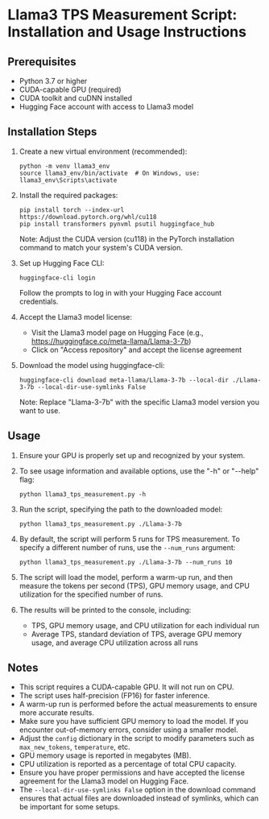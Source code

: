 # Llama3 TPS Measurement Script: Installation and Usage Instructions

## Prerequisites
- Python 3.7 or higher
- CUDA-capable GPU (required)
- CUDA toolkit and cuDNN installed
- Hugging Face account with access to Llama3 model

## Installation Steps

1. Create a new virtual environment (recommended):
   ```
   python -m venv llama3_env
   source llama3_env/bin/activate  # On Windows, use: llama3_env\Scripts\activate
   ```

2. Install the required packages:
   ```
   pip install torch --index-url https://download.pytorch.org/whl/cu118
   pip install transformers pynvml psutil huggingface_hub
   ```
   Note: Adjust the CUDA version (cu118) in the PyTorch installation command to match your system's CUDA version.

3. Set up Hugging Face CLI:
   ```
   huggingface-cli login
   ```
   Follow the prompts to log in with your Hugging Face account credentials.

4. Accept the Llama3 model license:
   - Visit the Llama3 model page on Hugging Face (e.g., https://huggingface.co/meta-llama/Llama-3-7b)
   - Click on "Access repository" and accept the license agreement

5. Download the model using huggingface-cli:
   ```
   huggingface-cli download meta-llama/Llama-3-7b --local-dir ./Llama-3-7b --local-dir-use-symlinks False
   ```
   Note: Replace "Llama-3-7b" with the specific Llama3 model version you want to use.

## Usage

1. Ensure your GPU is properly set up and recognized by your system.

2. To see usage information and available options, use the "-h" or "--help" flag:
   ```
   python llama3_tps_measurement.py -h
   ```

3. Run the script, specifying the path to the downloaded model:
   ```
   python llama3_tps_measurement.py ./Llama-3-7b
   ```

4. By default, the script will perform 5 runs for TPS measurement. To specify a different number of runs, use the `--num_runs` argument:
   ```
   python llama3_tps_measurement.py ./Llama-3-7b --num_runs 10
   ```

5. The script will load the model, perform a warm-up run, and then measure the tokens per second (TPS), GPU memory usage, and CPU utilization for the specified number of runs.

6. The results will be printed to the console, including:
   - TPS, GPU memory usage, and CPU utilization for each individual run
   - Average TPS, standard deviation of TPS, average GPU memory usage, and average CPU utilization across all runs

## Notes

- This script requires a CUDA-capable GPU. It will not run on CPU.
- The script uses half-precision (FP16) for faster inference.
- A warm-up run is performed before the actual measurements to ensure more accurate results.
- Make sure you have sufficient GPU memory to load the model. If you encounter out-of-memory errors, consider using a smaller model.
- Adjust the `config` dictionary in the script to modify parameters such as `max_new_tokens`, `temperature`, etc.
- GPU memory usage is reported in megabytes (MB).
- CPU utilization is reported as a percentage of total CPU capacity.
- Ensure you have proper permissions and have accepted the license agreement for the Llama3 model on Hugging Face.
- The `--local-dir-use-symlinks False` option in the download command ensures that actual files are downloaded instead of symlinks, which can be important for some setups.
